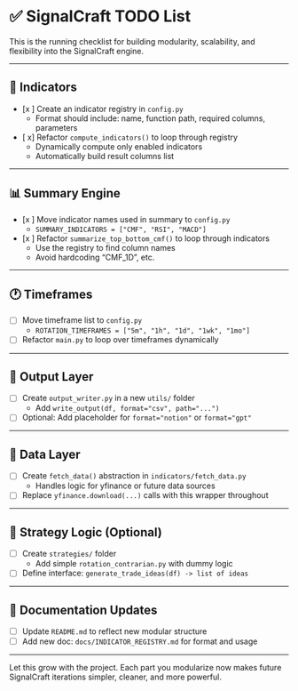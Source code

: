 # ✅ SignalCraft TODO List

This is the running checklist for building modularity, scalability, and flexibility into the SignalCraft engine.

---

## 🔁 Indicators

- [x ] Create an indicator registry in `config.py`
  - Format should include: name, function path, required columns, parameters
- [ x] Refactor `compute_indicators()` to loop through registry
  - Dynamically compute only enabled indicators
  - Automatically build result columns list

---

## 📊 Summary Engine

- [x ] Move indicator names used in summary to `config.py`
  - `SUMMARY_INDICATORS = ["CMF", "RSI", "MACD"]`
- [x ] Refactor `summarize_top_bottom_cmf()` to loop through indicators
  - Use the registry to find column names
  - Avoid hardcoding “CMF_1D”, etc.

---

## 🕐 Timeframes

- [ ] Move timeframe list to `config.py`
  - `ROTATION_TIMEFRAMES = ["5m", "1h", "1d", "1wk", "1mo"]`
- [ ] Refactor `main.py` to loop over timeframes dynamically

---

## 💾 Output Layer

- [ ] Create `output_writer.py` in a new `utils/` folder
  - Add `write_output(df, format="csv", path="...")`
- [ ] Optional: Add placeholder for `format="notion"` or `format="gpt"`

---

## 📡 Data Layer

- [ ] Create `fetch_data()` abstraction in `indicators/fetch_data.py`
  - Handles logic for yfinance or future data sources
- [ ] Replace `yfinance.download(...)` calls with this wrapper throughout

---

## 🧠 Strategy Logic (Optional)

- [ ] Create `strategies/` folder
  - Add simple `rotation_contrarian.py` with dummy logic
- [ ] Define interface: `generate_trade_ideas(df) -> list of ideas`

---

## 📁 Documentation Updates

- [ ] Update `README.md` to reflect new modular structure
- [ ] Add new doc: `docs/INDICATOR_REGISTRY.md` for format and usage

---

Let this grow with the project. Each part you modularize now makes future SignalCraft iterations simpler, cleaner, and more powerful.
